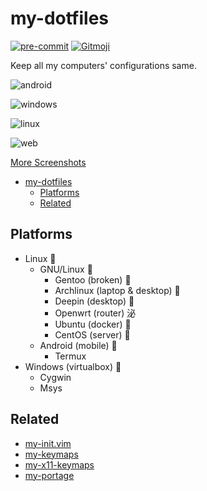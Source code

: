 # my-dotfiles

[![pre-commit](https://img.shields.io/badge/pre--commit-enabled-brightgreen?logo=pre-commit&logoColor=white)](https://github.com/pre-commit/pre-commit)
[![Gitmoji](https://img.shields.io/badge/gitmoji-%20%F0%9F%98%9C%20%F0%9F%98%8D-FFDD67.svg?style=flat-square)](https://gitmoji.dev)

Keep all my computers' configurations same.

![android](https://user-images.githubusercontent.com/32936898/151281612-aee1f23a-b456-45bf-8291-8f012569b000.jpg)

![windows](https://user-images.githubusercontent.com/32936898/151283506-f44001ba-bbfa-4929-b0c3-86dd377213b6.png)

![linux](https://user-images.githubusercontent.com/32936898/151281635-7daa1f6a-3517-496b-bc63-f327607caa31.png)

![web](https://user-images.githubusercontent.com/32936898/151282068-0c77691f-3f89-4ba6-b1cb-e51bd40d514d.png)

[More Screenshots](https://www.zhihu.com/question/20873523/answer/2185169992)

<!-- mdformat-toc start --slug=github --no-anchors --maxlevel=6 --minlevel=1 -->

- [my-dotfiles](#my-dotfiles)
  - [Platforms](#platforms)
  - [Related](#related)

<!-- mdformat-toc end -->

## Platforms

- Linux 
  - GNU/Linux 
    - Gentoo (broken) 
    - Archlinux (laptop & desktop) 
    - Deepin (desktop) 
    - Openwrt (router) 泌
    - Ubuntu (docker) 
    - CentOS (server) 
  - Android (mobile) 
    - Termux
- Windows (virtualbox) 
  - Cygwin
  - Msys

## Related

- [my-init.vim](https://github.com/Freed-Wu/my-init.vim)
- [my-keymaps](https://github.com/Freed-Wu/my-keymaps)
- [my-x11-keymaps](https://github.com/Freed-Wu/my-x11-keymaps)
- [my-portage](https://github.com/Freed-Wu/my-portage)
